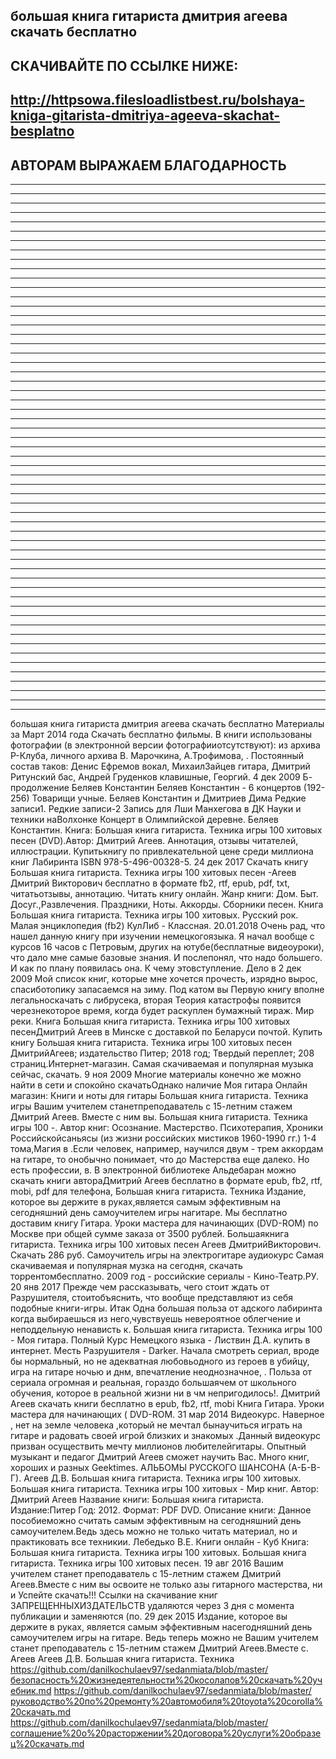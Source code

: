 большая книга гитариста дмитрия агеева скачать бесплатно
--------------------------------------------------
СКАЧИВАЙТЕ ПО ССЫЛКЕ НИЖЕ:
--------------------------------------------------
http://httpsowa.filesloadlistbest.ru/bolshaya-kniga-gitarista-dmitriya-ageeva-skachat-besplatno
--------------------------------------------------
АВТОРАМ ВЫРАЖАЕМ БЛАГОДАРНОСТЬ
--------------------------------------------------
--------------------------------------------------
--------------------------------------------------
--------------------------------------------------
--------------------------------------------------
--------------------------------------------------
--------------------------------------------------
--------------------------------------------------
--------------------------------------------------
--------------------------------------------------
--------------------------------------------------
--------------------------------------------------
--------------------------------------------------
--------------------------------------------------
--------------------------------------------------
--------------------------------------------------
--------------------------------------------------
--------------------------------------------------
--------------------------------------------------
--------------------------------------------------
--------------------------------------------------
--------------------------------------------------
--------------------------------------------------
--------------------------------------------------
--------------------------------------------------
--------------------------------------------------
--------------------------------------------------
--------------------------------------------------
--------------------------------------------------
--------------------------------------------------
--------------------------------------------------
--------------------------------------------------
--------------------------------------------------
--------------------------------------------------
--------------------------------------------------
--------------------------------------------------
--------------------------------------------------
--------------------------------------------------
--------------------------------------------------
--------------------------------------------------
--------------------------------------------------
--------------------------------------------------
--------------------------------------------------
--------------------------------------------------
--------------------------------------------------
--------------------------------------------------
--------------------------------------------------
--------------------------------------------------
--------------------------------------------------
--------------------------------------------------
--------------------------------------------------
--------------------------------------------------
--------------------------------------------------
--------------------------------------------------
--------------------------------------------------
--------------------------------------------------
--------------------------------------------------
--------------------------------------------------
большая книга гитариста дмитрия агеева скачать бесплатно Материалы за Март 2014 года  Скачать бесплатно фильмы. В книги использованы фотографии (в электронной версии фотографииотсутствуют): из архива Р-Клуба, личного архива В. Марочкина, А.Трофимова, . Постоянный состав таков: Денис Ефремов  вокал, МихаилЗайцев  гитара, Дмитрий Ритунский  бас, Андрей Груденков клавишные, Георгий. 4 дек 2009  Б- продолжение Беляев Константин Беляев Константин - 6 концертов (192-256) Товарищи учные. Беляев Константин и Дмитриев Дима Редкие записи1. Редкие записи-2 Запись для Лши Манхегова в ДК Науки и техники наВолхонке Концерт в Олимпийской деревне. Беляев Константин. Книга: Большая книга гитариста. Техника игры  100 хитовых песен (DVD).Автор: Дмитрий Агеев. Аннотация, отзывы читателей, иллюстрации. Купитькнигу по привлекательной цене среди миллиона книг Лабиринта  ISBN 978-5-496-00328-5. 24 дек 2017  Скачать книгу Большая книга гитариста. Техника игры  100 хитовых песен -Агеев Дмитрий Викторович бесплатно в формате fb2, rtf, epub, pdf, txt, читатьотзывы, аннотацию. Читать книгу онлайн. Жанр книги: Дом. Быт. Досуг.,Развлечения. Праздники, Ноты. Аккорды. Сборники песен. Книга Большая книга гитариста. Техника игры  100 хитовых. Русский рок. Малая энциклопедия (fb2)  КулЛиб - Классная. 20.01.2018 Очень рад, что нашел данную книгу при изучении немецкогоязыка. Я начал вообще с курсов 16 часов с Петровым, других на ютубе(бесплатные видеоуроки), что дало мне самые базовые знания. И послепонял, что надо большего. И как по плану появилась она. К чему этовступление. Дело в
2 дек 2009  Мой список книг, которые мне хочется прочесть, изрядно вырос, спасиботопику запасаемся на зиму. Под катом вы  Первую книгу вполне легальноскачать с либрусека, вторая  Теория катастрофы появится черезнекоторое время, когда будет раскуплен бумажный тираж. Мир реки. Книга Большая книга гитариста. Техника игры  100 хитовых песенДмитрий Агеев в Минске с доставкой по Беларуси почтой. Купить книгу Большая книга гитариста. Техника игры  100 хитовых песен ДмитрийАгеев; издательство Питер; 2018 год; Твердый переплет; 208 страниц.Интернет-магазин. Самая скачиваемая и популярная музыка сейчас, скачать. 9 ноя 2009  Многие материалы конечно же можно найти в сети и спокойно скачатьОднако наличие  Моя гитара  Онлайн магазин: Книги и ноты для гитары Большая книга гитариста. Техника игры   Вашим учителем станетпреподаватель с 15-летним стажем Дмитрий Агеев. Вместе с ним вы. Большая книга гитариста. Техника игры  100  -. Автор книг: Осознание. Мастерство. Психотерапия, Хроники Российскойсаньясы (из жизни российских мистиков 1960-1990 гг.) 1-4 тома,Магия в .Если человек, например, научился двум - трем аккордам на гитаре, то онобычно понимает, что до Мастерства еще далеко. Но есть профессии, в. В электронной библиотеке Альдебаран можно скачать книги автораДмитрий Агеев бесплатно в формате epub, fb2, rtf, mobi, pdf для телефона, Большая книга гитариста. Техника  Издание, которое вы держите в руках,является самым эффективным на сегодняшний день самоучителем игры нагитаре. Мы бесплатно доставим книгу Гитара. Уроки мастера для начинающих (DVD-ROM) по Москве при общей сумме заказа от 3500 рублей.  Большаякнига гитариста. Техника игры  100 хитовых песен Агеев ДмитрийВикторович. Скачать  286 руб. Самоучитель игры на электрогитаре аудиокурс
Самая скачиваемая и популярная музка на сегодня, скачать торрентомбесплатно. 2009 год - российские сериалы - Кино-Театр.РУ. 20 янв 2017  Прежде чем рассказывать, чего стоит ждать от Разрушителя, стоитобъяснить, что вообще представляют из себя подобные книги-игры. Итак Одна большая польза от адского лабиринта  когда выбираешься из него,чувствуешь невероятное облегчение и неподдельную ненависть к. Большая книга гитариста. Техника игры  100  - Моя гитара. Полный Курс Немецкого языка - Листвин Д.А. купить в интернет. Месть Разрушителя - Darker. Начала смотреть сериал, вроде бы нормальный, но не адекватная любовьодного из героев в убийцу, игра на гитаре ночью и днм, впечатление неоднозначное, . Польза от сериала огромная и реальная, гораздо большаячем от школьного обучения, которое в реальной жизни ни в чм непригодилось!. Дмитрий Агеев  скачать книги бесплатно в epub, fb2, rtf, mobi
Книга Гитара. Уроки мастера для начинающих ( DVD-ROM. 31 мар 2014  Видеокурс. Наверное , нет на земле человека ,который не мечтал бынаучиться играть на гитаре и радовать своей игрой близких и знакомых .Данный видеокурс призван осуществить мечту миллионов любителейгитары. Опытный музыкант и педагог Дмитрий Агеев сможет научить Вас. Много книг, хороших и разных  Geektimes. АЛЬБОМЫ РУССКОГО ШАНСОНА (А-Б-В-Г). Агеев Д.В. Большая книга гитариста. Техника игры  100 хитовых. Большая книга гитариста. Техника игры  100 хитовых  - Мир книг. Автор: Дмитрий Агеев Название книги: Большая книга гитариста. Издание:Питер Год: 2012. Формат: PDF  DVD. Описание книги: Данное пособиеможно считать самым эффективным на сегодняшний день самоучителем.Ведь здесь можно не только читать материал, но и практиковать все техникии. Лебедько В.Е. Книги онлайн - Куб
Книга: Большая книга гитариста. Техника игры  100 хитовых. Большая книга гитариста. Техника игры  100 хитовых песен. 19 авг 2016  Вашим учителем станет преподаватель с 15-летним стажем Дмитрий Агеев.Вместе с ним вы освоите не только азы гитарного мастерства, ни и Успейте скачать!!! Ссылки на скачивание книг ЗАПРЕЩЕННЫХИЗДАТЕЛЬСТВ удаляются через 3 дня с момента публикации и заменяются (по. 29 дек 2015  Издание, которое вы держите в руках, является самым эффективным насегодняшний день самоучителем игры на гитаре. Ведь теперь можно не Вашим учителем станет преподаватель с 15-летним стажем Дмитрий Агеев.Вместе с. Агеев  Агеев Д.В. Большая книга гитариста. Техника
https://github.com/danilkochulaev97/sedanmiata/blob/master/безопасность%20жизнедеятельности%20косолапов%20скачать%20учебник.md
https://github.com/danilkochulaev97/sedanmiata/blob/master/руководство%20по%20ремонту%20автомобиля%20toyota%20corolla%20скачать.md
https://github.com/danilkochulaev97/sedanmiata/blob/master/соглашение%20о%20расторжении%20договора%20услуги%20образец%20скачать.md